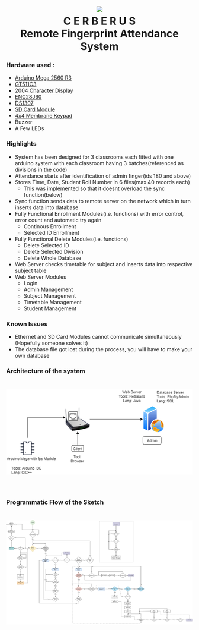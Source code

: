 <h1 align="center">
	<img width="80" src="https://raw.githubusercontent.com/iamkotwala/cerberus/master/logo-circle.png">
	<br>
	C E R B E R U S
	<br>
	Remote Fingerprint Attendance System
</h1>

### Hardware used : ###
* <a href="https://robu.in/product/atmel-mcu-atmega16u2-mega-2560-r3-improved-version-ch340g-cable-arduino-mega-2560-transparent-acrylic-case-arduino-mega-2560/?gclid=Cj0KCQjwtMvlBRDmARIsAEoQ8zQRZXfmCU2xr6cv7uVrZ77PqEXLFcOEKLTSkX0KvOt5glzpWTEVXW4aAsJrEALw_wcB">Arduino Mega 2560 R3</a>
* <a href="https://robu.in/product/fingerprint-scanner-ttl-gt-511c3/">GT511C3</a>
* <a href="https://robu.in/product/serial-2004-20-x-4-iici2ctwi-blue-backlight-lcd-module/?gclid=CjwKCAjwza_mBRBTEiwASDWVvgv5-7Z2ck3JDQexbm28OYU8A0GNDzFmfHsDwZYOSB_mKJHKnKkA3RoCr78QAvD_BwE">2004 Character Display</a>
* <a href="https://robu.in/product/ethernet-module-enc28j60/">ENC28J60</a>
* <a href="https://robu.in/product/tiny-rtc-real-time-clock-ds1307-i2c-iic-module-for-arduino/">DS1307</a>
* <a href="https://robu.in/product/sd-card-reading-writing-module-arduino/?gclid=Cj0KCQjwn8_mBRCLARIsAKxi0GKwAo3eZptNW_0JqorbEiFiDLG7JqhbTHO8yQ2QhS7Gb-Pc-_A4DjAaAudhEALw_wcB">SD Card Module</a>
* <a href="https://robu.in/product/4x4-matrix-keypad-membrane-switch-arduino-arm-mcu/">4x4 Membrane Keypad</a>
* Buzzer</a>
* A Few LEDs</a>

### Highlights ###
* System has been designed for 3 classrooms each fitted with one arduino system with each classroom having 3 batches(referenced as divisions in the code)
* Attendance starts after identification of admin finger(ids 180 and above)
* Stores Time, Date, Student Roll Number in 6 files(max 40 records each)
	* This was implemented so that it doesnt overload the sync function(below)
* Sync function sends data to remote server on the network which in turn inserts data into database
* Fully Functional Enrollment Modules(i.e. functions) with error control, error count and automatic try again
	* Continous Enrollment
	* Selected ID Enrollment
* Fully Functional Delete Modules(i.e. functions) 
	* Delete Selected ID
	* Delete Selected Division
	* Delete Whole Database
* Web Server checks timetable for subject and inserts data into respective subject table
* Web Server Modules
	* Login
	* Admin Management
	* Subject Management
	* Timetable Management
	* Student Management
	
### Known Issues ###
* Ethernet and SD Card Modules cannot communicate simultaneously<br>(Hopefully someone solves it)
* The database file got lost during the process, you will have to make your own database

### Architecture of the system ###
<h1 align="center">
	<img width="600" src="Architecture.png">
	<br>
	<br>
</h1>

### Programmatic Flow of the Sketch ###
<h1 align="center">
	<img width="600" src="FlowChart.jpg">
	<br>
	<br>
</h1>

